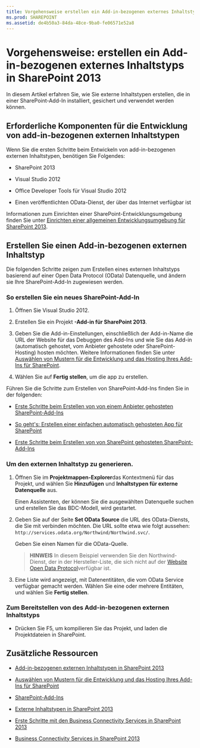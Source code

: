 ```yaml
---
title: Vorgehensweise erstellen ein Add-in-bezogenen externes Inhaltstyps in SharePoint 2013
ms.prod: SHAREPOINT
ms.assetid: de4b50a3-84da-48ce-9ba0-fe06571e52a8
---
```



# Vorgehensweise: erstellen ein Add-in-bezogenen externes Inhaltstyps in SharePoint 2013
In diesem Artikel erfahren Sie, wie Sie externe Inhaltstypen erstellen, die in einer SharePoint-Add-In installiert, gesichert und verwendet werden können.
## Erforderliche Komponenten für die Entwicklung von add-in-bezogenen externen Inhaltstypen
<a name="bkmk_Prerequisites"> </a>

Wenn Sie die ersten Schritte beim Entwickeln von add-in-bezogenen externen Inhaltstypen, benötigen Sie Folgendes:
  
    
    

- SharePoint 2013
    
  
- Visual Studio 2012
    
  
- Office Developer Tools für Visual Studio 2012
    
  
- Einen veröffentlichten OData-Dienst, der über das Internet verfügbar ist
    
  
Informationen zum Einrichten einer SharePoint-Entwicklungsumgebung finden Sie unter  [Einrichten einer allgemeinen Entwicklungsumgebung für SharePoint 2013](set-up-a-general-development-environment-for-sharepoint-2013.md).
  
    
    

## Erstellen Sie einen Add-in-bezogenen externen Inhaltstyp
<a name="bkmk_CreateECT"> </a>

Die folgenden Schritte zeigen zum Erstellen eines externen Inhaltstyps basierend auf einer Open Data Protocol (OData) Datenquelle, und ändern sie Ihre SharePoint-Add-In zugewiesen werden.
  
    
    

### So erstellen Sie ein neues SharePoint-Add-In


1. Öffnen Sie Visual Studio 2012.
    
  
2. Erstellen Sie ein Projekt **-Add-in für SharePoint 2013**.
    
  
3. Geben Sie die Add-in-Einstellungen, einschließlich der Add-in-Name die URL der Website für das Debuggen des Add-Ins und wie Sie das Add-in (automatisch gehostet, vom Anbieter gehostete oder SharePoint-Hosting) hosten möchten. Weitere Informationen finden Sie unter  [Auswählen von Mustern für die Entwicklung und das Hosting Ihres Add-Ins für SharePoint](http://msdn.microsoft.com/library/05ce5435-0a03-4ddc-976b-c33b08d03457%28Office.15%29.aspx).
    
  
4. Wählen Sie auf **Fertig stellen**, um die app zu erstellen.
    
  
Führen Sie die Schritte zum Erstellen von SharePoint-Add-Ins finden Sie in der folgenden:
  
    
    

-  [Erste Schritte beim Erstellen von von einem Anbieter gehosteten SharePoint-Add-Ins](http://msdn.microsoft.com/library/3038dd73-41ee-436f-8c78-ef8e6869bf7b%28Office.15%29.aspx)
    
  
-  [So geht's: Erstellen einer einfachen automatisch gehosteten App für SharePoint](http://msdn.microsoft.com/library/0572894d-c437-4b7d-8ac6-8405496e2145%28Office.15%29.aspx)
    
  
-  [Erste Schritte beim Erstellen von von SharePoint gehosteten SharePoint-Add-Ins](http://msdn.microsoft.com/library/1b992485-6efe-4ea4-a18c-221689b0b66f%28Office.15%29.aspx)
    
  

### Um den externen Inhaltstyp zu generieren.


1. Öffnen Sie im **Projektmappen-Explorer**das Kontextmenü für das Projekt, und wählen Sie **Hinzufügen** und **Inhaltstypen für externe Datenquelle** aus.
    
    Einen Assistenten, der können Sie die ausgewählten Datenquelle suchen und erstellen Sie das BDC-Modell, wird gestartet.
    
  
2. Geben Sie auf der Seite **Set OData Source** die URL des OData-Diensts, die Sie mit verbinden möchten. Die URL sollte etwa wie folgt aussehen: `http://services.odata.org/Northwind/Northwind.svc/`.
    
    Geben Sie einen Namen für die OData-Quelle.
    
    > **HINWEIS**
      > In diesem Beispiel verwenden Sie den Northwind-Dienst, der in der Hersteller-Liste, die sich nicht auf der  [Website Open Data Protocol](http://www.odata.org)verfügbar ist.
3. Eine Liste wird angezeigt, mit Datenentitäten, die vom OData Service verfügbar gemacht werden. Wählen Sie eine oder mehrere Entitäten, und wählen Sie **Fertig stellen**.
    
  

### Zum Bereitstellen von des Add-in-bezogenen externen Inhaltstyps


- Drücken Sie F5, um kompilieren Sie das Projekt, und laden die Projektdateien in SharePoint.
    
  

## Zusätzliche Ressourcen
<a name="bk_addresources"> </a>


-  [Add-in-bezogenen externen Inhaltstypen in SharePoint 2013](add-in-scoped-external-content-types-in-sharepoint-2013.md)
    
  
-  [Auswählen von Mustern für die Entwicklung und das Hosting Ihres Add-Ins für SharePoint](http://msdn.microsoft.com/library/05ce5435-0a03-4ddc-976b-c33b08d03457%28Office.15%29.aspx)
    
  
-  [SharePoint-Add-Ins](http://msdn.microsoft.com/library/cd1eda9e-8e54-4223-93a9-a6ea0d18df70%28Office.15%29.aspx)
    
  
-  [Externe Inhaltstypen in SharePoint 2013](external-content-types-in-sharepoint-2013.md)
    
  
-  [Erste Schritte mit den Business Connectivity Services in SharePoint 2013](get-started-with-business-connectivity-services-in-sharepoint-2013.md)
    
  
-  [Business Connectivity Services in SharePoint 2013](business-connectivity-services-in-sharepoint-2013.md)
    
  

